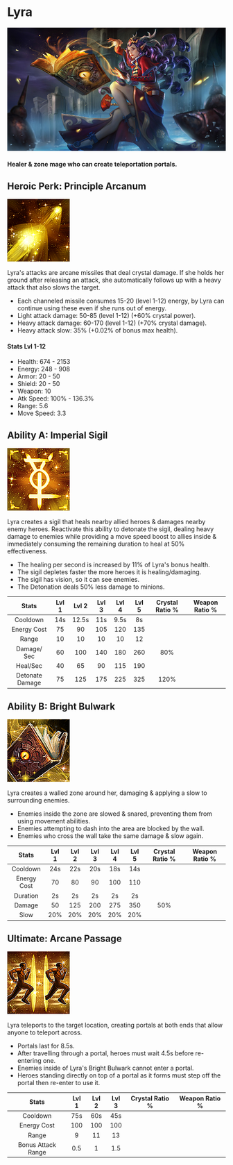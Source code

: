 # Lyra

![](../../.gitbook/assets/image%20%2826%29.png)

#### Healer & zone mage who can create teleportation portals.

## Heroic Perk: Principle Arcanum

![Principle Arcanum](../../.gitbook/assets/image%20%28306%29.png)

Lyra's attacks are arcane missiles that deal crystal damage. If she holds her ground after releasing an attack, she automatically follows up with a heavy attack that also slows the target.

* Each channeled missile consumes 15-20 \(level 1-12\) energy, by Lyra can continue using these even if she runs out of energy.
* Light attack damage: 50-85 \(level 1-12\) \(+60% crystal power\).
* Heavy attack damage: 60-170 \(level 1-12\) \(+70% crystal damage\).
* Heavy attack slow: 35% \(+0.02% of bonus max health\).

#### Stats Lvl 1-12

* Health: 674 - 2153
* Energy: 248 - 908
* Armor: 20 - 50
* Shield: 20 - 50
* Weapon: 10
* Atk Speed: 100% - 136.3%
* Range: 5.6
* Move Speed: 3.3

## Ability A: Imperial Sigil

![Imperial Sigil](../../.gitbook/assets/image%20%28247%29.png)

Lyra creates a sigil that heals nearby allied heroes & damages nearby enemy heroes. Reactivate this ability to detonate the sigil, dealing heavy damage to enemies while providing a move speed boost to allies inside & immediately consuming the remaining duration to heal at 50% effectiveness.

* The healing per second is increased by 11% of Lyra's bonus health.
* The sigil depletes faster the more heroes it is healing/damaging.
* The sigil has vision, so it can see enemies.
* The Detonation deals 50% less damage to minions.

| Stats | Lvl 1 | Lvl 2 | Lvl 3 | Lvl 4 | Lvl 5 | Crystal      Ratio % | Weapon     Ratio % |
| :---: | :---: | :---: | :---: | :---: | :---: | :---: | :---: |
| Cooldown | 14s | 12.5s | 11s | 9.5s | 8s |  |  |
| Energy       Cost | 75 | 90 | 105 | 120 | 135 |  |  |
| Range | 10 | 10 | 10 | 10 | 12 |  |  |
| Damage/   Sec | 60 | 100 | 140 | 180 | 260 | 80% |  |
| Heal/Sec | 40 | 65 | 90 | 115 | 190 |  |  |
| Detonate   Damage | 75 | 125 | 175 | 225 | 325 | 120% |  |

## Ability B: Bright Bulwark

![Bright Bulwark](../../.gitbook/assets/image%20%28438%29.png)

Lyra creates a walled zone around her, damaging & applying a slow to surrounding enemies.

* Enemies inside the zone are slowed & snared, preventing them from using movement abilities.
* Enemies attempting to dash into the area are blocked by the wall.
* Enemies who cross the wall take the same damage & slow again.

| Stats | Lvl 1 | Lvl 2 | Lvl 3 | Lvl 4 | Lvl 5 | Crystal      Ratio % | Weapon     Ratio % |
| :---: | :---: | :---: | :---: | :---: | :---: | :---: | :---: |
| Cooldown | 24s | 22s | 20s | 18s | 14s |  |  |
| Energy       Cost | 70 | 80 | 90 | 100 | 110 |  |  |
| Duration | 2s | 2s | 2s | 2s | 2s |  |  |
| Damage | 50 | 125 | 200 | 275 | 350 | 50% |  |
| Slow | 20% | 20% | 20% | 20% | 20% |  |  |

## Ultimate: Arcane Passage

![Arcane Passage](../../.gitbook/assets/image%20%28217%29.png)

Lyra teleports to the target location, creating portals at both ends that allow anyone to teleport across.

* Portals last for 8.5s.
* After travelling through a portal, heroes must wait 4.5s before re-entering one.
* Enemies inside of Lyra's Bright Bulwark cannot enter a portal.
* Heroes standing directly on top of a portal as it forms must step off the portal then re-enter to use it.

| Stats | Lvl 1 | Lvl 2 | Lvl 3 | Crystal Ratio % | Weapon Ratio % |
| :---: | :---: | :---: | :---: | :---: | :---: |
| Cooldown | 75s | 60s | 45s |  |  |
| Energy Cost | 100 | 100 | 100 |  |  |
| Range | 9 | 11 | 13 |  |  |
| Bonus Attack     Range | 0.5 | 1 | 1.5 |  |  |

